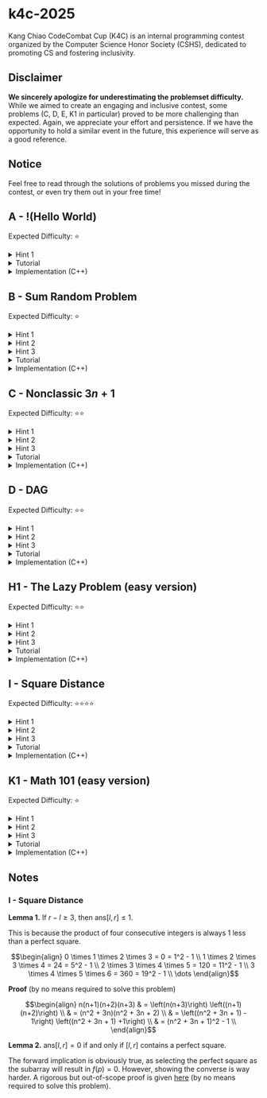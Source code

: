 # k4c-2025

Kang Chiao CodeCombat Cup (K4C) is an internal programming contest organized by the Computer Science Honor Society (CSHS), dedicated to promoting CS and fostering inclusivity.

## Disclaimer

**We sincerely apologize for underestimating the problemset difficulty.** While we aimed to create an engaging and inclusive contest, some problems (C, D, E, K1 in particular) proved to be more challenging than expected. Again, we appreciate your effort and persistence. If we have the opportunity to hold a similar event in the future, this experience will serve as a good reference.


## Notice
Feel free to read through the solutions of problems you missed during the contest, or even try them out in your free time!


## A - !(Hello World)

Expected Difficulty: ⭐

<details>
    <summary>Hint 1</summary>

Just print anything other than hello world :)
</details>

<details>
	<summary>Tutorial</summary>

This problem is a giveaway to teams that show up. To pass, your program just needs to compile and output anything (other than hello world).
</details>

<details>
	<summary>Implementation (C++)</summary>

```c++
/* pA model full solution */

#include <bits/stdc++.h>
using namespace std;

int main() {
    cout << "Anything would work";
    return 0;
}
```
</details>


## B - Sum Random Problem

Expected Difficulty: ⭐

<details>
	<summary>Hint 1</summary>

Use a `for` loop to handle multiple test cases.
</details>

<details>
	<summary>Hint 2</summary>

For each test case, use another `for` loop with two variables, one being the rolling sum.
</details>

<details>
	<summary>Hint 3</summary>

For C++/Java: Mind the maximum value `int` can handle.
</details>

<details>
	<summary>Tutorial</summary>

This problem tests your proficiency with input/output operations and `for` loops. In addition, it introduces you the general problem format.

By using a rolling variable to keep track of the rolling sum, no arrays are needed. Also note that you can (and should) print answers to each test case **on the fly**.

**C++/Java:** note that the sum could reach $10^5 \cdot 10^9 = 10^{14}$, which exceeds the limits of a 32-bit integer (`int`). To get full credit, you should use a 64-bit integer data type (`long` in Java / `long long` in C++) to store the answer.
</details>

<details>
	<summary>Implementation (C++)</summary>

```c++
/* pB model full solution */

#include <bits/stdc++.h>
using namespace std;


void solve() {
    int n;
    cin >> n;

    // Use a rolling variable to keep track of the sum (no need for array)
    // As the answer could reach +-10^14, `long long` should be used
    long long sum = 0;
    for (int i = 0; i < n; i++) {
        int x;
        cin >> x;
        sum += x;
    }

    cout << sum << '\n';
}


int main() {
    cin.tie(0)->sync_with_stdio(0);

    // Boilerplate code for multiple test cases
    // (available in contest templates)
    int t;
    cin >> t;
    while (t--) solve();

    return 0;
}
```
</details>


## C - Nonclassic $3n+1$

Expected Difficulty: ⭐⭐

<details>
	<summary>Hint 1</summary>

What data type is most appropriate for storing `n`?
</details>

<details>
	<summary>Hint 2</summary>

Use a string.
</details>

<details>
	<summary>Hint 3</summary>

How would *you* quickly tell if a number is odd or even?
</details>

<details>
	<summary>Tutorial</summary>

This problem requires proficiency in loops and strings.
A beginner pitfall is converting the string $n$ into an integer to determine parity, especially in Python. This would likely lead to TLE (Time Limit Exceeded) or RE (Runtime Error). To receive full credit, you should check only if the last digit of $n$ is odd or even.
</details>

<details>
	<summary>Implementation (C++)</summary>

```c++
/* pC model full solution */

#include <bits/stdc++.h>
using namespace std;


void solve() {
    string n;  // using a string to store `n` is most appropriate
    int k;
    cin >> n >> k;

    for (int i = 0; i < k; i++) {
        // directly converting `n` to int would result in overflow (in C++ and Java)
        // note that it is sufficient to check the last digit of `n` for parity
        int last_digit = n.back() - '0';
        if (last_digit % 2 == 0) {
            n = n.substr(0, (n.size() + 1) / 2);
        } else {
            n = n + n + n + '1';
        }
    }

    cout << n << '\n';
}


int main() {
    cin.tie(0)->sync_with_stdio(0);

    // solve multiple test cases
    int t;
    cin >> t;
    while (t--) solve();

    return 0;
}
```
</details>


## D - DAG

Expected Difficulty: ⭐⭐

<details>
	<summary>Hint 1</summary>

If any three consecutive numbers are neither arithmetic nor geometric, you can immediately answer `NO`. This obvious fact might make implementation easier.
</details>

<details>
	<summary>Hint 2</summary>

Pay attention to the lower & upper bounds of $a_i$.
</details>

<details>
	<summary>Hint 3</summary>

This problem can be solved by using integer operations (addition & multiplication). Other methods might fail on tricky test cases.
</details>

<details>
	<summary>Tutorial</summary>

	This problem seems simple, but might be tricky to AC. The underlying motive is to showcase how the imprecision of floating point numbers could lead to errors. Below are some erroneous approaches (C++):

    /* Goal: determine if a, b, c is geometric */
    int a, b, c;

    // RE or WA
    if (a / b == b / c)
        // Division by zero could happen
        
    // WA
    if (b != 0 && c != 0 && a / b == b / c)
        // Actually performs integer division, which auto rounds down

    // WA
    if (b != 0 && c != 0 && (double)a / b == (double)b / c)
        // double is not precise enough
        // Use distance<=(small constant) instead of ==
        // when dealing with floating point numbers

    // AC or WA
    const long double EPS = 1e-18;
    if (b != 0 && c != 0 && abs((long double)a / b - (long double)b / c) < EPS)
        // Risky, might fail on edge cases (also depends on compiler)

So, is there a better way that circumvents precision issues altogether? Perhaps by only using integer operations? Well, this is the key observation:

$$\frac{a}{b} = \frac{b}{c} \Leftrightarrow ac = b^2 \; (b, c \ne 0)$$
</details>

<details>
	<summary>Implementation (C++)</summary>

```c++
/* pD model full solution */

#include <bits/stdc++.h>
using namespace std;

/* Returns if (x, y, z) form an arithmetic sequence */
bool is_ap(int x, int y, int z) {
    return x + z == y + y;
}

/* Returns if (x, y, z) form a geometric sequence */
bool is_gp(int x, int y, int z) {
    return y != 0 && (long long)x * z == (long long)y * y;
}

bool verdict() {
    int n;
    cin >> n;
    vector<int> a(n);
    for (int &i: a) cin >> i;  // I used range-based for loops for brevity

    for (int i = 1; i < n-1; i++) {  // i represents the index of the middle term
        if (!(is_ap(a[i-1], a[i], a[i+1])     // If any three consecutive terms are neither arithmetic
            || is_gp(a[i-1], a[i], a[i+1])))  // or geometric
            return false;  // the answer must be "NO"
    }

    return true;
}

void solve() {
    cout << (verdict() ? "YES": "NO") << '\n';
}

int main() {
    cin.tie(0)->sync_with_stdio(0);

    // Solve multiple test cases
    int t;
    cin >> t;
    while (t--) solve();
    return 0;
}
```
</details>


## H1 - The Lazy Problem (easy version)

Expected Difficulty: ⭐⭐

<details>
	<summary>Hint 1</summary>

Try Googling "[C++/Python/Java] read until EOF"
</details>

<details>
	<summary>Hint 2</summary>

To process $\text{SORT}$ operations, implement a custom comparator returning `order[char1] < order[char2]`.
</details>

<details>
	<summary>Hint 3</summary>

Don't overthink it &mdash; just do exactly what the problem says.
</details>

<details>
	<summary>Tutorial</summary>

Aside from $Q$ not being explicitly given, there's really no tricks to the easy version of this problem. Just follow the instructions and your solution should pass in $\mathcal O(Q N \log N)$ time.
</details>

<details>
	<summary>Implementation (C++)</summary>

```c++
/* pH1 model full solution */

#include <bits/stdc++.h>
using namespace std;

// Global variables
const string ORDER = "qwertyuiopasdfghjklzxcvbnm";
int rnk[256];  // Using a hashmap (like unordered_map) is also okay
string s;
int n;


bool cmp(const char &a, const char &b) {  // Custom comparator to process SORT operations
    return rnk[a] < rnk[b];
}

void op_ins() {
    int type; string t;
    cin >> type >> t;

    int pos[3] = {0, n / 2, n};
    s.insert(pos[type + 1], t);
}

void op_repl() {
    char x, y;
    cin >> x >> y;

    for (char &c: s)  // I used reference-based for loop for brevity
        if (c == x)
            c = y;
}

void op_rev() {
    reverse(s.begin(), s.end());
}

void op_sort() {
    sort(s.begin(), s.end(), cmp);
}

void solve() {
    cin >> s;
    string op;
    while (cin >> op) {  // Read until input is exhausted
        n = s.size();
        if (op == "INS")  op_ins();
        if (op == "REPL") op_repl();
        if (op == "REV")  op_rev();
        if (op == "SORT") op_sort();
    }
    cout << s << '\n';
}

int main() {
    // Fast input & output is recommended for this problem
    cin.tie(0)->sync_with_stdio(0);

    // Preprocess string sorting order
    for (int i = 0; i < (int)ORDER.size(); i++)
        rnk[ORDER[i]] = i;

    solve();
    return 0;
}
```
</details>


## I - Square Distance

Expected Difficulty: ⭐⭐⭐⭐

<details>
	<summary>Hint 1</summary>

Consider any $x$. To compute $f(x)$ using the formula, checking $n$ one-by-one is too slow. Can you narrow it down to $2$ candidates?
</details>

<details>
	<summary>Hint 2</summary>

Try brute-forcing answers to small inputs. Notice any patterns?
</details>

<details>
	<summary>Hint 3</summary>

Under what condition is the answer trivially $0$?
</details>

<details>
	<summary>Tutorial</summary>

To efficiently compute $f(x)$ for some $x$, notice that $|x - n^2|$ obtains a minimum of $0$ at $n = \sqrt x$. It follows that the nearest integer values are $\lfloor \sqrt x \rfloor$ and $\lceil \sqrt x \rceil$. Therefore, comparing $|x - n^2|$ at these values suffices.

There is another challenge. For small inputs like subtask 1, directly computing $f(p)$ for each subarray works. Unfortunately, that is too slow for large inputs up to $10^6$. Still, observing small inputs may lead to patterns that generalize. This is a common technique in programming problems of any difficulty.

Let $\text{ans}$ be the answer for some $[l, r]$. After some experimenting, one might notice that $[l, r] \text{ contains a perfect square} \Rightarrow \text{ans} = 0$. One might also hypothesize that the converse holds (see Notes). Moreover, $\text{length} \ge 4 \Rightarrow \text{ans} \le 1$ (see Notes).

These two conditions lead to a conclusion: for long arrays, checking for perfect squares (single elements) suffices. For short arrays, the original brute-force approach can be used.
</details>

<details>
	<summary>Implementation (C++)</summary>

```c++
/* pI model full solution */

#include <bits/stdc++.h>
using namespace std;

long long square(int x) {
    return (long long)x * x;
}

int f(long long x) {
    // It suffices to check two candidates
    // the square of integers closest to sqrt(x)
    int y = (int)sqrtl(x);  // sqrtl is more reliable than sqrt
    return min(x - square(y), square(y+1) - x);
}

int answer() {
    int l, r;
    cin >> l >> r;

    int x = sqrtl(r);  // sqrtl is more reliable than sqrt
                    // alternatively, one can preprocess square roots of all 1 <= x <= 10^6

    /* If the interval contains a perfect square x
    Selecting the subarray [x, x] will achieve a minimum of 0 */
    if (l <= square(x) && square(x) <= r) return 0;

    /* The product of any four consecutive integers is always
    1 less than a perfect square */
    if (r - l >= 3) return 1;

    /* Otherwise, if the interval has a length of 3 or less
    brute-force checking suffices */
    int res = f(l);
    for (int i = l; i <= r; i++) {
        long long product = 1LL;
        for (int j = i; j <= r; j++) {
            product *= j;
            res = min(res, f(product));
        }
    }

    return res;
}

void solve() {
    cout << answer() << '\n';
}

int main() {
    cin.tie(0)->sync_with_stdio(0);

    // Solve multiple test cases
    int t;
    cin >> t;
    while (t--) solve();
}
```
</details>


## K1 - Math 101 (easy version)

Expected Difficulty: ⭐

<details>
	<summary>Hint 1</summary>

You should never print $-1$.
</details>

<details>
	<summary>Hint 2</summary>

Look for a trivial solution.
</details>

<details>
	<summary>Hint 3</summary>

Find the probability of me getting a gf. No, not $-1$.
</details>

<details>
	<summary>Tutorial</summary>

Problems may be deceivingly hard or simple. While often overlooked, trivial solutions &mdash; even if only applicable to a subproblem &mdash; can be really helpful. In this case, $0$ will always work, as it is a multiple of any integer (by definition) and a palindrome.
And before you ask, yes, the examples are intended to trick you :P
</details>

<details>
    <summary>Implementation (C++)</summary>

```c++
/* pK1 model full solution */

#include <bits/stdc++.h>
using namespace std;

void solve() {
    cout << 0 << '\n';  // 0 is a palindrome and a multiple of any number
}

int main() {
    cin.tie(0)->sync_with_stdio(0);

    // Solve multiple test cases
    int t;
    cin >> t;
    while (t--) solve();
    return 0;
}
```
</details>

## Notes
### I - Square Distance
**Lemma 1.** If $r - l \ge 3$, then $\text{ans}[l, r] \le 1$.

This is because the product of four consecutive integers is always $1$ less than a perfect square.

$$\begin{align}
0 \times 1 \times 2 \times 3 = 0 = 1^2 - 1 \\
1 \times 2 \times 3 \times 4 = 24 = 5^2 - 1 \\
2 \times 3 \times 4 \times 5 = 120 = 11^2 - 1 \\
3 \times 4 \times 5 \times 6 = 360 = 19^2 - 1 \\
\dots
\end{align}$$

**Proof** (by no means required to solve this problem)

$$\begin{align}
n(n+1)(n+2)(n+3) & = \left(n(n+3)\right) \left((n+1)(n+2)\right) \\
 & = (n^2 + 3n)(n^2 + 3n + 2) \\
 & = \left((n^2 + 3n + 1) - 1\right) \left((n^2 + 3n + 1) +1\right) \\
 & = (n^2 + 3n + 1)^2 - 1 \\
\end{align}$$


**Lemma 2.** $\text{ans}[l, r] = 0$ if and only if $[l, r]$ contains a perfect square.

The forward implication is obviously true, as selecting the perfect square as the subarray will result in $f(p) = 0$. However, showing the converse is way harder. A rigorous but out-of-scope proof is given [here](https://www.renyi.hu/~p_erdos/1939-03.pdf) (by no means required to solve this problem).

